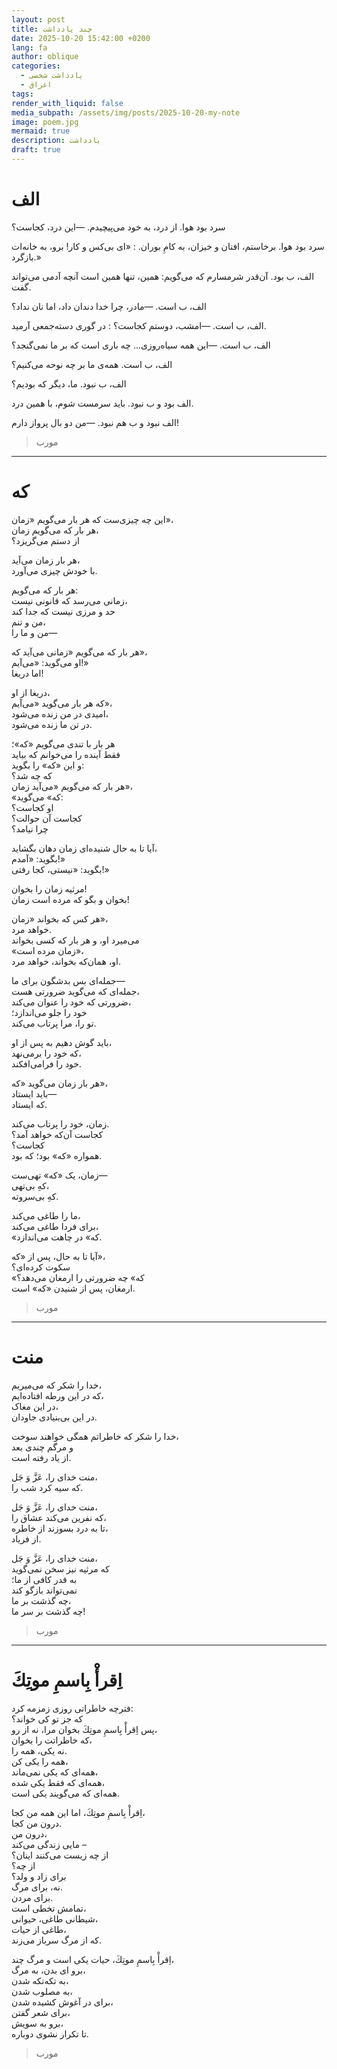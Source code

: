 ```yaml
---
layout: post
title: چند یادداشت
date: 2025-10-20 15:42:00 +0200
lang: fa
author: oblique
categories:
  - یادداشت شخصی
  - اغراق
tags:
render_with_liquid: false
media_subpath: /assets/img/posts/2025-10-20-my-note
image: poem.jpg
mermaid: true
description: یادداشت
draft: true
---
```



# الف

سرد بود هوا.
از درد، به خود می‌پیچیدم.
—این درد، کجاست؟

سرد بود هوا.
برخاستم،
افتان و خیزان، به کامِ بوران.
: «ای بی‌کس و کار!
برو، به خانه‌ات بازگرد.»

الف، ب بود.
آن‌قدر شرمسارم
که می‌گویم: همین،
تنها همین است
آنچه آدمی می‌تواند گفت.

الف، ب است.
—مادر، چرا خدا دندان داد،
اما نان نداد؟

الف، ب است.
—امشب، دوستم کجاست؟
: در گوری دسته‌جمعی آرمید.

الف، ب است.
—این همه سیاه‌روزی...
چه باری است
که بر ما نمی‌گنجد؟

الف، ب است.
همه‌ی ما
بر چه نوحه می‌کنیم؟

الف، ب نبود.
ما، دیگر که بودیم؟

الف بود و ب نبود.
باید سرمست شوم،
با همین درد.

الف نبود و ب هم نبود.
—من دو بال پرواز دارم!

 > مورب
---

# که

این چه چیزی‌ست که هر بار می‌گویم «زمان»،  
هر بار که می‌گویم زمان،  
از دستم می‌گریزد؟  

هر بار زمان می‌آید،  
با خودش چیزی می‌آورد.  

هر بار که می‌گویم:  
زمانی می‌رسد که قانونی نیست،  
حد و مرزی نیست که جدا کند  
من و تنم،  
من و ما را—  

هر بار که می‌گویم «زمانی می‌آید که»،  
او می‌گوید: «می‌آیم!»  
اما دریغا!  

دریغا از او،  
که هر بار می‌گوید «می‌آیم»،  
امیدی در من زنده می‌شود،  
در تن ما زنده می‌شود.  

هر بار با تندی می‌گویم «که»؛  
فقط آینده را می‌خوانم که بیاید  
و این «که» را بگوید:  
که چه شد؟  
هر بار که می‌گویم «می‌آید زمان»،  
«که» می‌گوید:  
او کجاست؟  
کجاست آن حوالت؟  
چرا نیامد؟  

آیا تا به حال شنیده‌ای زمان دهان بگشاید،  
بگوید: «آمدم!»  
بگوید: «نیستی، کجا رفتی!»  

مرثیه زمان را بخوان!  
بخوان و بگو که مرده است زمان!  

هر کس که بخواند «زمان»،  
خواهد مرد.  
می‌میرد او، و هر بار که کسی بخواند  
«زمان مرده است»،  
او، همان‌که بخواند، خواهد مرد.  

جمله‌ای بس بدشگون برای ما—  
جمله‌ای که می‌گوید ضرورتی هست،  
ضرورتی که خود را عنوان می‌کند،  
خود را جلو می‌اندازد؛  
تو را، مرا پرتاب می‌کند.  

باید گوش دهیم به پس از او،  
که خود را برمی‌نهد،  
خود را فرامی‌افکند.  

هر بار زمان می‌گوید «که»،  
باید ایستاد—  
که ایستاد.  

زمان، خود را پرتاب می‌کند.  
کجاست آن‌که خواهد آمد؟  
کجاست؟  
همواره «که» بود؛ که بود.  

زمان، یک «که» تهی‌ست—  
کهِ بی‌تهی،  
کهِ بی‌سروته.  

ما را طاغی می‌کند،  
برای فردا طاغی می‌کند،  
«که» در چاهت می‌اندازد.  

آیا تا به حال، پس از «که»،  
سکوت کرده‌ای؟  
«که» چه ضرورتی را ارمغان می‌دهد؟  
ارمغان، پس از شنیدن «که» است.

> مورب
---

# منت 

خدا را شکر که می‌میریم،  
که در این ورطه افتاده‌ایم،  
در این مغاک،  
در این بی‌بنیادی جاودان.  

خدا را شکر که خاطراتم همگی خواهند سوخت،  
و مرگم چندی بعد  
از یاد رفته است.  

منت خدای را، عَزَّ وَ جَل،  
که سیه کرد شب را.  

منت خدای را، عَزَّ وَ جَل،  
که نفرین می‌کند عشاق را،  
تا به درد بسوزند از خاطره،  
از فریاد.  


منت خدای را، عَزَّ وَ جَل،  
که مرثیه نیز سخن نمی‌گوید  
به قدر کافی از ما؛  
نمی‌تواند بازگو کند  
چه گذشت بر ما،  
چه گذشت بر سر ما!

> مورب
---

# اِقرأْ بِاسمِ موتِكَ

فترچه خاطراتی روزی زمزمه کرد:  
که جز تو کی خواند؟  
پس اِقرأْ بِاسمِ موتِكَ
بخوان مرا، نه از رو،  
که خاطراتت را بخوان،  
نه یکی، همه را.  
همه را یکی کن،  
همه‌ای که یکی نمی‌ماند،  
همه‌ای که فقط یکی شده،  
همه‌ای که می‌گویند یکی است.  


اِقرأْ بِاسمِ موتِكَ،
اما این همه من کجا،  
درون من کجا.  
درون من،  
مایی زندگی می‌کند –  
از چه زیست می‌کنند اینان؟  
از چه؟  
برای زاد و ولد؟  
نه، برای مرگ.  
برای مردن.  
تمامش تخطی است،  
شیطانی طاغی، حیوانی،  
طاغی از حیات،  
که از مرگ سرباز می‌زند.  

اِقرأْ بِاسمِ موتِكَ،
حیات یکی است و مرگ چند،  
برو ای بدن، به مرگ،  
به تکه‌تکه شدن،  
به مصلوب شدن،  
برای در آغوش کشیده شدن،  
برای شعر گفتن،  
برو به سویش،  
تا تکرار نشوی دوباره.

> مورب